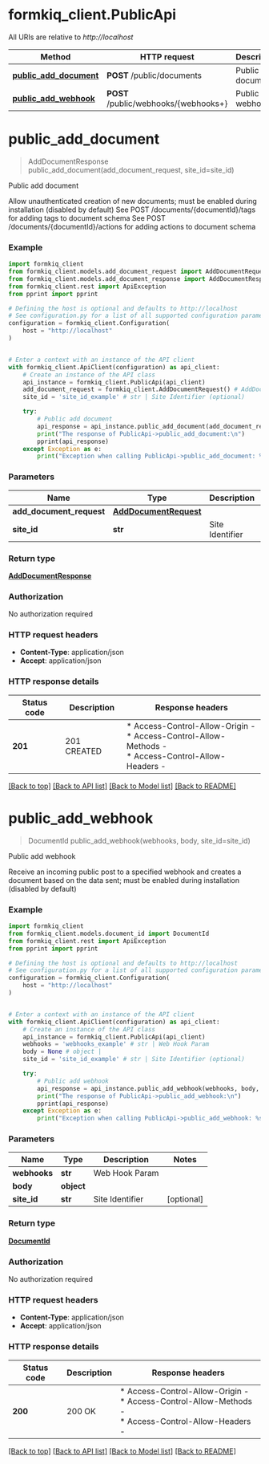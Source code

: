 # formkiq_client.PublicApi

All URIs are relative to *http://localhost*

Method | HTTP request | Description
------------- | ------------- | -------------
[**public_add_document**](PublicApi.md#public_add_document) | **POST** /public/documents | Public add document
[**public_add_webhook**](PublicApi.md#public_add_webhook) | **POST** /public/webhooks/{webhooks+} | Public add webhook


# **public_add_document**
> AddDocumentResponse public_add_document(add_document_request, site_id=site_id)

Public add document

Allow unauthenticated creation of new documents; must be enabled during installation (disabled by default)  See POST /documents/{documentId}/tags for adding tags to document schema  See POST /documents/{documentId}/actions for adding actions to document schema

### Example


```python
import formkiq_client
from formkiq_client.models.add_document_request import AddDocumentRequest
from formkiq_client.models.add_document_response import AddDocumentResponse
from formkiq_client.rest import ApiException
from pprint import pprint

# Defining the host is optional and defaults to http://localhost
# See configuration.py for a list of all supported configuration parameters.
configuration = formkiq_client.Configuration(
    host = "http://localhost"
)


# Enter a context with an instance of the API client
with formkiq_client.ApiClient(configuration) as api_client:
    # Create an instance of the API class
    api_instance = formkiq_client.PublicApi(api_client)
    add_document_request = formkiq_client.AddDocumentRequest() # AddDocumentRequest | 
    site_id = 'site_id_example' # str | Site Identifier (optional)

    try:
        # Public add document
        api_response = api_instance.public_add_document(add_document_request, site_id=site_id)
        print("The response of PublicApi->public_add_document:\n")
        pprint(api_response)
    except Exception as e:
        print("Exception when calling PublicApi->public_add_document: %s\n" % e)
```



### Parameters


Name | Type | Description  | Notes
------------- | ------------- | ------------- | -------------
 **add_document_request** | [**AddDocumentRequest**](AddDocumentRequest.md)|  | 
 **site_id** | **str**| Site Identifier | [optional] 

### Return type

[**AddDocumentResponse**](AddDocumentResponse.md)

### Authorization

No authorization required

### HTTP request headers

 - **Content-Type**: application/json
 - **Accept**: application/json

### HTTP response details

| Status code | Description | Response headers |
|-------------|-------------|------------------|
**201** | 201 CREATED |  * Access-Control-Allow-Origin -  <br>  * Access-Control-Allow-Methods -  <br>  * Access-Control-Allow-Headers -  <br>  |

[[Back to top]](#) [[Back to API list]](../README.md#documentation-for-api-endpoints) [[Back to Model list]](../README.md#documentation-for-models) [[Back to README]](../README.md)

# **public_add_webhook**
> DocumentId public_add_webhook(webhooks, body, site_id=site_id)

Public add webhook

Receive an incoming public post to a specified webhook and creates a document based on the data sent; must be enabled during installation (disabled by default)

### Example


```python
import formkiq_client
from formkiq_client.models.document_id import DocumentId
from formkiq_client.rest import ApiException
from pprint import pprint

# Defining the host is optional and defaults to http://localhost
# See configuration.py for a list of all supported configuration parameters.
configuration = formkiq_client.Configuration(
    host = "http://localhost"
)


# Enter a context with an instance of the API client
with formkiq_client.ApiClient(configuration) as api_client:
    # Create an instance of the API class
    api_instance = formkiq_client.PublicApi(api_client)
    webhooks = 'webhooks_example' # str | Web Hook Param
    body = None # object | 
    site_id = 'site_id_example' # str | Site Identifier (optional)

    try:
        # Public add webhook
        api_response = api_instance.public_add_webhook(webhooks, body, site_id=site_id)
        print("The response of PublicApi->public_add_webhook:\n")
        pprint(api_response)
    except Exception as e:
        print("Exception when calling PublicApi->public_add_webhook: %s\n" % e)
```



### Parameters


Name | Type | Description  | Notes
------------- | ------------- | ------------- | -------------
 **webhooks** | **str**| Web Hook Param | 
 **body** | **object**|  | 
 **site_id** | **str**| Site Identifier | [optional] 

### Return type

[**DocumentId**](DocumentId.md)

### Authorization

No authorization required

### HTTP request headers

 - **Content-Type**: application/json
 - **Accept**: application/json

### HTTP response details

| Status code | Description | Response headers |
|-------------|-------------|------------------|
**200** | 200 OK |  * Access-Control-Allow-Origin -  <br>  * Access-Control-Allow-Methods -  <br>  * Access-Control-Allow-Headers -  <br>  |

[[Back to top]](#) [[Back to API list]](../README.md#documentation-for-api-endpoints) [[Back to Model list]](../README.md#documentation-for-models) [[Back to README]](../README.md)

